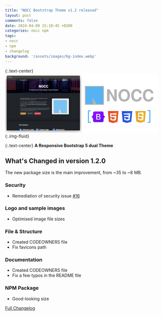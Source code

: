 ```yaml
---
title: "NOCC Bootstrap Theme v1.2 released"
layout: post
comments: false
date: 2024-04-09 15:10:45 +0200
categories: nocc npm
tags:
- nocc
- npm
- changelog
background: '/assets/images/bg-index.webp'
---
```


{:.text-center}
![NOCC Thene](/assets/images/nocc-theme-showroom.png){:.img-fluid}

{:.text-center}
**A Responsive Bootstrap 5 dual Theme**

## What's Changed in version 1.2.0

The new package size is the main improvement, from ~35 to ~8 MB.

### Security

- Remediation of security issue [#16](https://github.com/carlesloriente/nocc-bootstrap-theme/issues/16)

### Logo and sample images

- Optimised image file sizes

### File & Structure

- Created CODEOWNERS file
- Fix favicons path

### Documentation

- Created CODEOWNERS file
- Fix a few typos in the README file

### NPM Package

- Good-looking size

[Full Changelog](https://github.com/carlesloriente/nocc-bootstrap-theme/compare/v1.1.1...v1.2.0)